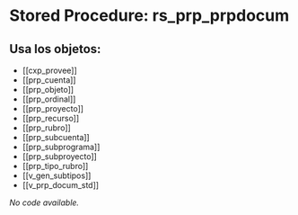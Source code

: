 # Stored Procedure: rs_prp_prpdocum

## Usa los objetos:
- [[cxp_provee]]
- [[prp_cuenta]]
- [[prp_objeto]]
- [[prp_ordinal]]
- [[prp_proyecto]]
- [[prp_recurso]]
- [[prp_rubro]]
- [[prp_subcuenta]]
- [[prp_subprograma]]
- [[prp_subproyecto]]
- [[prp_tipo_rubro]]
- [[v_gen_subtipos]]
- [[v_prp_docum_std]]

*No code available.*
